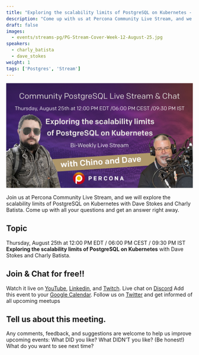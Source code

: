 ```yaml
---
title: "Exploring the scalability limits of PostgreSQL on Kubernetes - Percona Community Live Stream August 25th"
description: "Come up with us at Percona Community Live Stream, and we will explore the Scalability limits of Postgres on Kubernetes on Thursday, August 25th at 12:00 PM EDT / 06:00 PM CEST / 09:30 PM IST"
draft: false
images:
  - events/streams-pg/PG-Stream-Cover-Week-12-August-25.jpg
speakers:
  - charly_batista
  - dave_stokes
weight: 1
tags: ['Postgres', 'Stream']
---
```


![Percona Community PostgreSQL Live Stream & Chat - August 25th](events/streams-pg/PG-Stream-Cover-Week-12-August-25.jpg)

Join us at Percona Community Live Stream, and we will explore the scalability limits of PostgreSQL on Kubernetes with Dave Stokes and Charly Batista. Come up with all your questions and get an answer right away.


## Topic
Thursday, August 25th at 12:00 PM EDT / 06:00 PM CEST / 09:30 PM IST
**Exploring the scalability limits of PostgreSQL on Kubernetes** with Dave Stokes and Charly Batista.


## Join & Chat for free!!
Watch it live on [YouTube](https://www.youtube.com/watch?v=Ij5TLLv6xuo), [Linkedin](https://www.linkedin.com/video/event/urn:li:ugcPost:6967527390939897857/), and [Twitch](https://www.twitch.tv/perconacommunity).
Live chat on [Discord](http://per.co.na/discord)
Add this event to your [Google Calendar](https://calendar.google.com/event?action=TEMPLATE&tmeid=a251OWMxdmY2cnNxdnUxOGExc2x2aTJhbXFfMjAyMjA4MjVUMTYwMDAwWiBmcmVkZWwubWFtaW5kcmFAcGVyY29uYS5jb20&tmsrc=fredel.mamindra%40percona.com).
Follow us on [Twitter](https://twitter.com/PerconaBytes) and get informed of all upcoming meetups

## Tell us about this meeting.
Any comments, feedback, and suggestions are welcome to help us improve upcoming events:
What DID you like?
What DIDN’T you like? (Be honest!)
What do you want to see next time?

